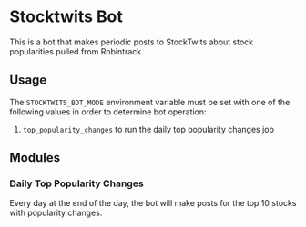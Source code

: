 # Stocktwits Bot

This is a bot that makes periodic posts to StockTwits about stock popularities pulled from Robintrack.

## Usage

The `STOCKTWITS_BOT_MODE` environment variable must be set with one of the following values in order to determine bot operation:

1. `top_popularity_changes` to run the daily top popularity changes job

## Modules

### Daily Top Popularity Changes

Every day at the end of the day, the bot will make posts for the top 10 stocks with popularity changes.
